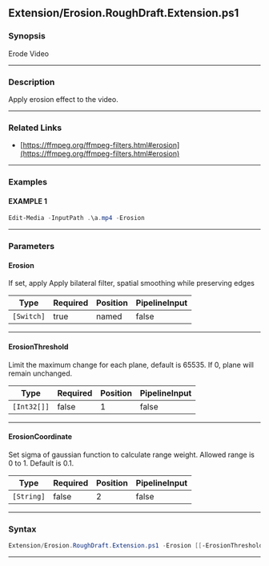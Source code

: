 
Extension/Erosion.RoughDraft.Extension.ps1
------------------------------------------
### Synopsis
Erode Video

---
### Description

Apply erosion effect to the video.

---
### Related Links
* [https://ffmpeg.org/ffmpeg-filters.html#erosion](https://ffmpeg.org/ffmpeg-filters.html#erosion)



---
### Examples
#### EXAMPLE 1
```PowerShell
Edit-Media -InputPath .\a.mp4 -Erosion
```

---
### Parameters
#### **Erosion**

If set, apply Apply bilateral filter, spatial smoothing while preserving edges






|Type      |Required|Position|PipelineInput|
|----------|--------|--------|-------------|
|`[Switch]`|true    |named   |false        |



---
#### **ErosionThreshold**

Limit the maximum change for each plane, default is 65535. If 0, plane will remain unchanged.






|Type       |Required|Position|PipelineInput|
|-----------|--------|--------|-------------|
|`[Int32[]]`|false   |1       |false        |



---
#### **ErosionCoordinate**

Set sigma of gaussian function to calculate range weight. Allowed range is 0 to 1. Default is 0.1.






|Type      |Required|Position|PipelineInput|
|----------|--------|--------|-------------|
|`[String]`|false   |2       |false        |



---
### Syntax
```PowerShell
Extension/Erosion.RoughDraft.Extension.ps1 -Erosion [[-ErosionThreshold] <Int32[]>] [[-ErosionCoordinate] <String>] [<CommonParameters>]
```
---



